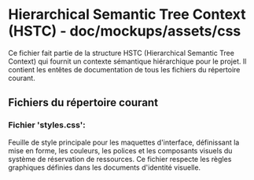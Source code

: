 # Hierarchical Semantic Tree Context (HSTC) - doc/mockups/assets/css

Ce fichier fait partie de la structure HSTC (Hierarchical Semantic Tree Context) qui fournit un contexte sémantique hiérarchique pour le projet. Il contient les entêtes de documentation de tous les fichiers du répertoire courant.

## Fichiers du répertoire courant

### Fichier 'styles.css':
Feuille de style principale pour les maquettes d'interface, définissant la mise en forme, les couleurs, les polices et les composants visuels du système de réservation de ressources. Ce fichier respecte les règles graphiques définies dans les documents d'identité visuelle.
